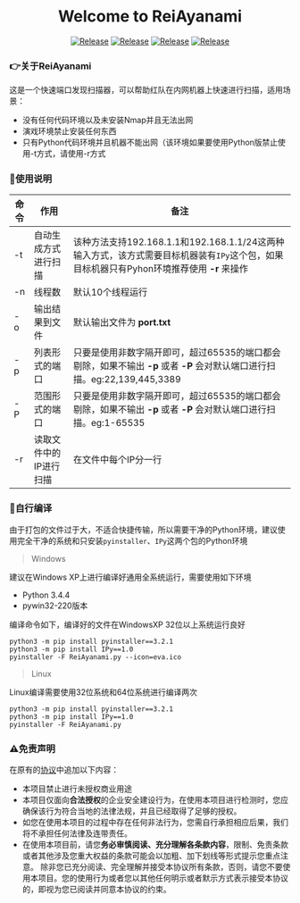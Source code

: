 <h1 align="center" >Welcome to ReiAyanami</h1>

 <p align="center">
    <a href="https://github.com/Ascotbe/ReiAyanami"><img alt="Release" src="https://img.shields.io/badge/Ascotbe-ReiAyanami-green"></a>
    <a href="https://github.com/Ascotbe/ReiAyanami"><img alt="Release" src="https://img.shields.io/badge/LICENSE-GPL-ff69b4"></a>
	<a href="https://github.com/Ascotbe/ReiAyanami/stargazers"><img alt="Release" src="https://img.shields.io/github/stars/ascotbe/ReiAyanami.svg"></a>
	<a href="https://github.com/Ascotbe/Medusa"><img alt="Release" src="https://img.shields.io/badge/Version-0.1-red"></a>
 </p>

### :point_right:关于ReiAyanami

这是一个快速端口发现扫描器，可以帮助红队在内网机器上快速进行扫描，适用场景：

- 没有任何代码环境以及未安装Nmap并且无法出网
- 演戏环境禁止安装任何东西
- 只有Python代码环境并且机器不能出网（该环境如果要使用Python版禁止使用-t方式，请使用-r方式



### :loudspeaker:使用说明

| 命令 | 作用                   | 备注                                                         |
| ---- | ---------------------- | ------------------------------------------------------------ |
| -t   | 自动生成方式进行扫描   | 该种方法支持192.168.1.1和192.168.1.1/24这两种输入方式，该方式需要目标机器装有`IPy`这个包，如果目标机器只有Pyhon环境推荐使用 **-r** 来操作 |
| -n   | 线程数                 | 默认10个线程运行                                             |
| -o   | 输出结果到文件         | 默认输出文件为 **port.txt**                                  |
| -p   | 列表形式的端口         | 只要是使用非数字隔开即可，超过65535的端口都会剔除，如果不输出 **-p** 或者 **-P** 会对默认端口进行扫描。eg:22,139,445,3389 |
| -P   | 范围形式的端口         | 只要是使用非数字隔开即可，超过65535的端口都会剔除，如果不输出 **-p** 或者 **-P** 会对默认端口进行扫描。eg:1-65535 |
| -r   | 读取文件中的IP进行扫描 | 在文件中每个IP分一行                                         |



### :gift:自行编译

由于打包的文件过于大，不适合快捷传输，所以需要干净的Python环境，建议使用完全干净的系统和只安装`pyinstaller`、`IPy`这两个包的Python环境

> Windows

建议在Windows XP上进行编译好通用全系统运行，需要使用如下环境

- Python 3.4.4
- pywin32-220版本

编译命令如下，编译好的文件在WindowsXP 32位以上系统运行良好

```
python3 -m pip install pyinstaller==3.2.1
python3 -m pip install IPy==1.0
pyinstaller -F ReiAyanami.py --icon=eva.ico
```

> Linux

Linux编译需要使用32位系统和64位系统进行编译两次

```
python3 -m pip install pyinstaller==3.2.1
python3 -m pip install IPy==1.0
pyinstaller -F ReiAyanami.py
```

### :warning:免责声明

在原有的[协议](https://github.com/Ascotbe/Medusa/blob/master/LICENSE)中追加以下内容：

- 本项目禁止进行未授权商业用途
- 本项目仅面向**合法授权**的企业安全建设行为，在使用本项目进行检测时，您应确保该行为符合当地的法律法规，并且已经取得了足够的授权。
- 如您在使用本项目的过程中存在任何非法行为，您需自行承担相应后果，我们将不承担任何法律及连带责任。
- 在使用本项目前，请您**务必审慎阅读、充分理解各条款内容**，限制、免责条款或者其他涉及您重大权益的条款可能会以加粗、加下划线等形式提示您重点注意。 除非您已充分阅读、完全理解并接受本协议所有条款，否则，请您不要使用本项目。您的使用行为或者您以其他任何明示或者默示方式表示接受本协议的，即视为您已阅读并同意本协议的约束。
